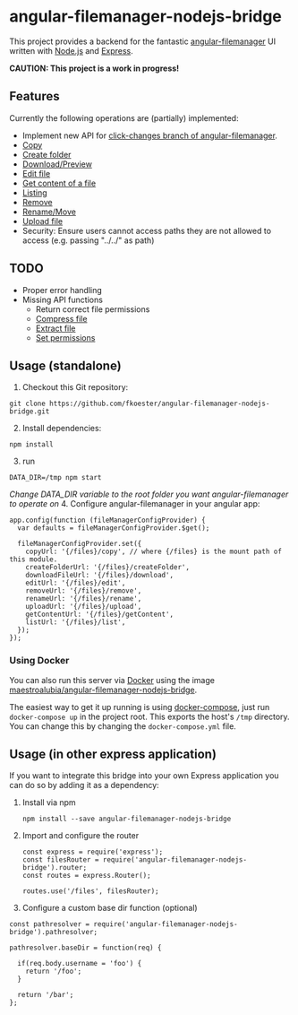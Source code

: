 # angular-filemanager-nodejs-bridge

This project provides a backend for the fantastic [angular-filemanager](https://github.com/joni2back/angular-filemanager/) UI written with [Node.js](https://nodejs.org/) and [Express](http://expressjs.com/).

**CAUTION: This project is a work in progress!**

## Features

Currently the following operations are (partially) implemented:
* Implement new API for [click-changes branch of angular-filemanager](https://github.com/joni2back/angular-filemanager/tree/click-changes).
* [Copy](https://github.com/joni2back/angular-filemanager/blob/click-changes/API.md#copy-url-filemanagerconfigcopyurl-method-post)
* [Create folder](https://github.com/joni2back/angular-filemanager/blob/click-changes/API.md#create-folder-url-filemanagerconfigcreatefolderurl-method-post)
* [Download/Preview](https://github.com/joni2back/angular-filemanager/blob/click-changes/API.md#download--preview-file-url-filemanagerconfigdownloadfileurl-method-get)
* [Edit file](https://github.com/joni2back/angular-filemanager/blob/click-changes/API.md#edit-file-url-filemanagerconfigediturl-method-post)
* [Get content of a file](https://github.com/joni2back/angular-filemanager/blob/click-changes/API.md#get-content-of-a-file-url-filemanagerconfiggetcontenturl-method-post)
* [Listing](https://github.com/joni2back/angular-filemanager/blob/click-changes/API.md#listing-url-filemanagerconfiglisturl-method-post)
* [Remove](https://github.com/joni2back/angular-filemanager/blob/click-changes/API.md#remove-url-filemanagerconfigremoveurl-method-post)
* [Rename/Move](https://github.com/joni2back/angular-filemanager/blob/click-changes/API.md#rename--move-url-filemanagerconfigrenameurl-method-post)
* [Upload file](https://github.com/joni2back/angular-filemanager/blob/click-changes/API.md#upload-file-url-filemanagerconfiguploadurl-method-post-content-type-multipartform-data)
* Security: Ensure users cannot access paths they are not allowed to access (e.g. passing "../../" as path)
## TODO

* Proper error handling
* Missing API functions
  * Return correct file permissions
  * [Compress file](https://github.com/joni2back/angular-filemanager/blob/click-changes/API.md#compress-file-url-filemanagerconfigcompressurl-method-post)
  * [Extract file](https://github.com/joni2back/angular-filemanager/blob/click-changes/API.md#extract-file-url-filemanagerconfigextracturl-method-post)
  * [Set permissions](https://github.com/joni2back/angular-filemanager/blob/click-changes/API.md#set-permissions-url-filemanagerconfigpermissionsurl-method-post)


## Usage (standalone)

1. Checkout this Git repository:

  ```
  git clone https://github.com/fkoester/angular-filemanager-nodejs-bridge.git
  ```
2. Install dependencies:

  ```
  npm install
  ```
3. run

  ```
  DATA_DIR=/tmp npm start
  ```
  *Change DATA_DIR variable to the root folder you want angular-filemanager to operate on*
4. Configure angular-filemanager in your angular app:

  ```
  app.config(function (fileManagerConfigProvider) {
    var defaults = fileManagerConfigProvider.$get();

    fileManagerConfigProvider.set({
      copyUrl: '{/files}/copy', // where {/files} is the mount path of this module.
      createFolderUrl: '{/files}/createFolder',
      downloadFileUrl: '{/files}/download',
      editUrl: '{/files}/edit',
      removeUrl: '{/files}/remove',
      renameUrl: '{/files}/rename',
      uploadUrl: '{/files}/upload',
      getContentUrl: '{/files}/getContent',
      listUrl: '{/files}/list',
    });
  });
  ```

### Using Docker
You can also run this server via [Docker](https://www.docker.com/) using the image [maestroalubia/angular-filemanager-nodejs-bridge](https://hub.docker.com/r/maestroalubia/angular-filemanager-nodejs-bridge/).

The easiest way to get it up running is using [docker-compose](https://docs.docker.com/compose/), just run `docker-compose up` in the project root. This exports the host's `/tmp` directory. You can change this by changing the `docker-compose.yml` file.

## Usage (in other express application)

If you want to integrate this bridge into your own Express application you can do so by adding it as a dependency:

1. Install via npm

   ```
   npm install --save angular-filemanager-nodejs-bridge
   ```

2. Import and configure the router

   ```
   const express = require('express');
   const filesRouter = require('angular-filemanager-nodejs-bridge').router;
   const routes = express.Router();

   routes.use('/files', filesRouter);
   ```
3. Configure a custom base dir function (optional)

  ```
  const pathresolver = require('angular-filemanager-nodejs-bridge').pathresolver;

  pathresolver.baseDir = function(req) {

    if(req.body.username = 'foo') {
      return '/foo';
    }

    return '/bar';
  };
  ```
